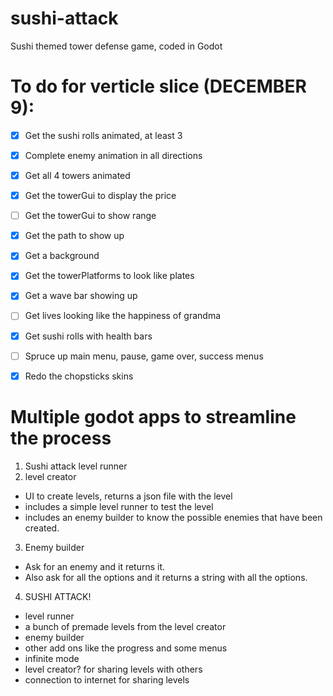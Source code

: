 # sushi-attack
Sushi themed tower defense game, coded in Godot

# To do for verticle slice (DECEMBER 9):
- [x] Get the sushi rolls animated, at least 3
- [x] Complete enemy animation in all directions
- [x] Get all 4 towers animated
- [x] Get the towerGui to display the price
- [ ] Get the towerGui to show range
- [x] Get the path to show up
- [x] Get a background
- [x] Get the towerPlatforms to look like plates
- [x] Get a wave bar showing up
- [ ] Get lives looking like the happiness of grandma
- [x] Get sushi rolls with health bars
- [ ] Spruce up main menu, pause, game over, success menus
- [x] Redo the chopsticks skins


# Multiple godot apps to streamline the process
1. Sushi attack level runner
2. level creator
- UI to create levels, returns a json file with the level
- includes a simple level runner to test the level
- includes an enemy builder to know the possible enemies that have been created.
3. Enemy builder
- Ask for an enemy and it returns it.
- Also ask for all the options and it returns a string with all the options.
4. SUSHI ATTACK!
- level runner
- a bunch of premade levels from the level creator
- enemy builder
- other add ons like the progress and some menus
- infinite mode
- level creator? for sharing levels with others
- connection to internet for sharing levels
